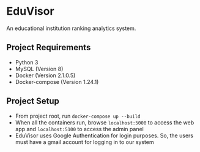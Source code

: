 # EduVisor
An educational institution ranking analytics system.

## Project Requirements
* Python 3
* MySQL (Version 8)
* Docker (Version 2.1.0.5)
* Docker-compose (Version 1.24.1)

## Project Setup
* From project root, run `docker-compose up --build`
* When all the containers run, browse `localhost:5000` to access the web app and
`localhost:5100` to access the admin panel
* EduVisor uses Google Authentication for login purposes. So, the users must have
a gmail account for logging in to our system